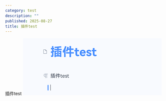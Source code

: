 ```yaml
---
category: test
description: ""
published: 2025-08-27
title: 插件test
---
```


插件test
![image](./assets/image-20250827165603-0sduzmx.png)